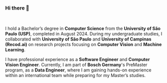 ### Hi there 👋

<br>

I hold a Bachelor’s degree in **Computer Science** from the **University of São Paulo (USP)**, completed in August 2024. During my undergraduate studies, I collaborated with **University of São Paulo** and **University of Campinas (Recod.ai)** on research projects focusing on **Computer Vision** and **Machine Learning**.

I have professional experience as a **Software Engineer** and **Computer Vision Engineer**. Currently, I am part of **Bosch Germany**'s PreMaster program, as a **Data Engineer**, where I am gaining hands-on experience within an international team while preparing for my Master’s studies.
